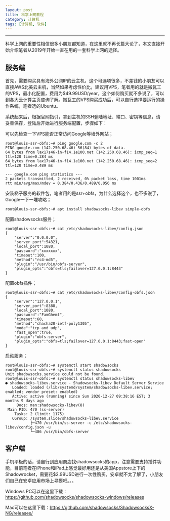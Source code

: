 ```yaml
---
layout: post
title: 科学上网教程
category: 计算机
tags: [计算机, 软件]
---
```



----------
科学上网的重要性相信很多小朋友都知道，在这里就不再长篇大论了，本文直接开始介绍笔者从2019年开始一直在用的一套科学上网的途径。

## 服务端

首先，需要购买具有海外公网IP的云主机，这个可选项很多，不差钱的小朋友可以直接AWS北美云主机，当然如果考虑性价比，建议用VPS，笔者用的就是搬瓦工的VPS，最小化配置，费用为$49.99USD/year，这个如何购买就不多说了，可以到各大云计算主页咨询了解。搬瓦工的VPS购买成功后，可以自行选择要运行的操作系统，笔者选的Ubuntu。

系统起来后，根据官网指引，拿到主机的SSH登陆地址、端口、密钥等信息，请妥善保存，登陆后开始进行服务端配置，步骤如下：

可以先检查一下VPS能否正常访问Google等墙外网站；

```
root@louis-ssr-obfs:~# ping google.com -c 2
PING google.com (142.250.68.46) 56(84) bytes of data.
64 bytes from lax17s46-in-f14.1e100.net (142.250.68.46): icmp_seq=1 ttl=120 time=0.384 ms
64 bytes from lax17s46-in-f14.1e100.net (142.250.68.46): icmp_seq=2 ttl=120 time=0.489 ms

--- google.com ping statistics ---
2 packets transmitted, 2 received, 0% packet loss, time 1001ms
rtt min/avg/max/mdev = 0.384/0.436/0.489/0.056 ms
```

安装梯子服务的软件包，笔者用的是ssr+obfs，为什么选择这个，也不多说了，Google一下一堆攻略；

```
root@louis-ssr-obfs:~# apt install shadowsocks-libev simple-obfs
```

配置shadowsocks服务；

```
root@louis-ssr-obfs:~# cat /etc/shadowsocks-libev/config.json 
{
    "server":"0.0.0.0",
    "server_port":54321,
    "local_port":1080,
    "password":"xxxxxxx",
    "timeout":100,
    "method":"rc4-md5",
    "plugin":"/usr/bin/obfs-server",
    "plugin_opts":"obfs=tls;failover=127.0.0.1:8443"
}
```

配置obfs插件；

```
root@louis-ssr-obfs:~# cat /etc/shadowsocks-libev/config-obfs.json 
{
    "server":"127.0.0.1",
    "server_port":8388,
    "local_port":1080,
    "password":"FamGhemt",
    "timeout":60,
    "method":"chacha20-ietf-poly1305",
    "mode":"tcp_and_udp",
    "fast_open":true,
    "plugin":"obfs-server",
    "plugin_opts":"obfs=tls;failover=127.0.0.1:8443;fast-open"
}
```

启动服务；

```
root@louis-ssr-obfs:~# systemctl start shadowsocks
root@louis-ssr-obfs:~# systemctl status shadowsocks
Unit shadowsocks.service could not be found.
root@louis-ssr-obfs:~# systemctl status shadowsocks-libev
● shadowsocks-libev.service - Shadowsocks-libev Default Server Service
   Loaded: loaded (/lib/systemd/system/shadowsocks-libev.service; enabled; vendor preset: enabled)
   Active: active (running) since Sun 2020-12-27 09:38:16 EST; 3 months 9 days ago
     Docs: man:shadowsocks-libev(8)
 Main PID: 470 (ss-server)
    Tasks: 2 (limit: 1175)
   CGroup: /system.slice/shadowsocks-libev.service
           ├─470 /usr/bin/ss-server -c /etc/shadowsocks-libev/config.json -u
           └─486 /usr/bin/obfs-server
```

## 客户端

手机平板的话，请自行到应用商店找shadowsocks的app，注意需要支持插件功能，目前笔者在iPhone和iPad上感觉最好用还是从美国Appstore上下的Shadowrocket，需要花$2.99USD进行一次性购买，安卓就不太了解了，小朋友们自己在安卓应用市场上寻摸吧。。。

Windows PC可以在这里下载：https://github.com/shadowsocks/shadowsocks-windows/releases

Mac可以在这里下载：https://github.com/shadowsocks/ShadowsocksX-NG/releases/

